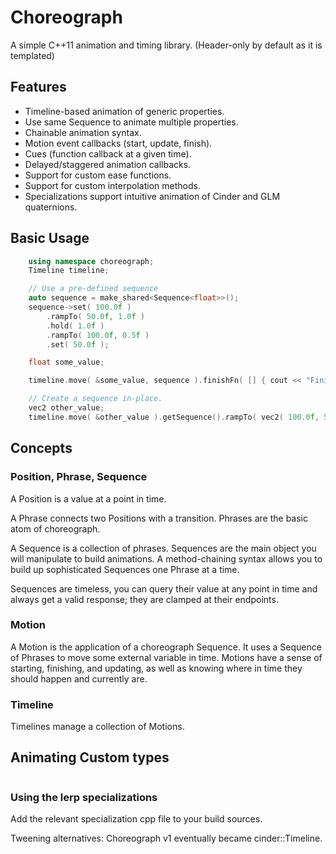 # Choreograph

A simple C++11 animation and timing library.
(Header-only by default as it is templated)

## Features
- Timeline-based animation of generic properties.
- Use same Sequence to animate multiple properties.
- Chainable animation syntax.
- Motion event callbacks (start, update, finish).
- Cues (function callback at a given time).
- Delayed/staggered animation callbacks.
- Support for custom ease functions.
- Support for custom interpolation methods.
- Specializations support intuitive animation of Cinder and GLM quaternions.

## Basic Usage
```c++
	using namespace choreograph;
	Timeline timeline;

	// Use a pre-defined sequence
	auto sequence = make_shared<Sequence<float>>();
	sequence->set( 100.0f )
		.rampTo( 50.0f, 1.0f )
		.hold( 1.0f )
		.rampTo( 100.0f, 0.5f )
		.set( 50.0f );

	float some_value;

	timeline.move( &some_value, sequence ).finishFn( [] { cout << "Finished animating some value" << endl; });

	// Create a sequence in-place.
	vec2 other_value;
	timeline.move( &other_value ).getSequence().rampTo( vec2( 100.0f, 500.0f ), 0.33f );
```

## Concepts

### Position, Phrase, Sequence
A Position is a value at a point in time.

A Phrase connects two Positions with a transition. Phrases are the basic atom of choreograph.

A Sequence is a collection of phrases. Sequences are the main object you will manipulate to build animations. A method-chaining syntax allows you to build up sophisticated Sequences one Phrase at a time.

Sequences are timeless, you can query their value at any point in time and always get a valid response; they are clamped at their endpoints.

### Motion
A Motion is the application of a choreograph Sequence. It uses a Sequence of Phrases to move some external variable in time. Motions have a sense of starting, finishing, and updating, as well as knowing where in time they should happen and currently are.

### Timeline
Timelines manage a collection of Motions.

## Animating Custom types
```c++

```

### Using the lerp specializations
Add the relevant specialization cpp file to your build sources.

Tweening alternatives:
Choreograph v1 eventually became cinder::Timeline.
